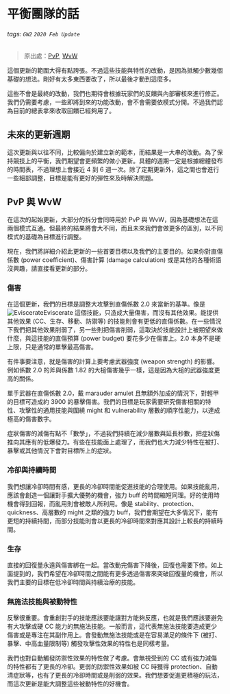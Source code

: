 # 平衡團隊的話

###### tags: `GW2` `2020 Feb Update`

> 原出處：[PvP](https://en-forum.guildwars2.com/discussion/96744), [WvW](https://en-forum.guildwars2.com/discussion/96750)

這個更新的範圍大得有點誇張。不過這些技能與特性的改動，是因為抵觸少數幾個基礎的想法。剛好有太多東西要改了，所以最後才動到這麼多。

這些不會是最終的改動，我們也期待會根據玩家們的反饋與內部審核來進行修正。我們仍需要考慮，一些即將到來的功能改動，會不會需要依模式分開。不過我們認為目前的總表拿來收取回饋已經夠用了。

## 未來的更新週期
這次更新與以往不同，比較偏向於建立新的範本，而結果是一大串的改動。為了保持競技上的平衡，我們期望會更頻繁的做小更新。具體的週期一定是根據總體發布的時間表，不過理想上會接近 4 到 6 週一次。除了定期更新外，這之間也會進行一些細部調整，目標是能有更好的彈性來及時解決問題。

## PvP 與 WvW
在這次的起始更新，大部分的拆分會同時用於 PvP 與 WvW，因為基礎想法在這兩個模式互通。但最終的結果將會大不同，而且未來我們會做更多的區別，以不同模式的基礎為目標進行調整。

現在，我們將詳細介紹此更新的一些首要目標以及我們的主要目的。如果你對直傷係數 (power coefficient)、傷害計算 (damage calculation) 或是其他的各種術語沒興趣，請直接看更新的部分。

### 傷害
在這個更新，我們的目標是調整大攻擊到直傷係數 2.0 來當新的基準。像是 ![Eviscerate](https://wiki.guildwars2.com/images/thumb/9/9f/Eviscerate.png/20px-Eviscerate.png)Eviscerate 這個技能，只造成大量傷害，而沒有其他效果。能提供其他效果 (CC、生存、移動、防禦等) 的技能則會有更低的直傷係數。在一些情況下我們把其他效果削弱了，另一些則把傷害削弱，這取決於技能設計上被期望來做什麼，與這技能的直傷預算 (power budget) 要花多少在傷害上。2.0 本身不是硬上限，只是通常的單擊最高傷害。

有件事要注意，就是傷害的計算上要考慮武器強度 (weapon strength) 的影響。例如係數 2.0 的斧與係數 1.82 的大槌傷害幾乎一樣，這是因為大槌的武器強度更高的關係。

單手武器在直傷係數 2.0，戴 marauder amulet 且無額外加成的情況下，對輕甲的目標可造成約 3900 的暴擊傷害。我們的目標是玩家需要研究傷害相關的特性、攻擊性的通用技能與圍繞 might 和 vulnerability 層數的順序性能力，以達成極高的傷害數字。

症狀傷害的減傷有點不「數學」，不過我們持續在減少層數與延長秒數，把症狀傷推向其應有的低爆發力。有些在技能面上處理了，而我們也大力減少特性在被打、暴擊或其他情況下會對目標所上的症狀。

### 冷卻與持續時間
我們想讓冷卻時間有感，更長的冷卻時間能促進技能的合理使用。如果技能亂用，應該會創造一個讓對手擴大優勢的機會，強力 buff 的時間縮短同理。好的使用時機會得到回報，而亂用則會被敵人所利用。像是 stability、protection、quickness、高層數的 might 之類的強力 buff，我們會期望在大多情況下，能有更短的持續持間，而部分技能則會以更長的冷卻時間來對應其設計上較長的持續時間。

### 生存
直接的回復量永遠與傷害綁在一起。當改動完傷害下降後，回復也需要下修。如上面提到的，我們希望在冷卻時間之間能有更多透過傷害來突破回復量的機會，所以我們主要的目標在低冷卻時間與持續治療的技能。

### 無施法技能與被動特性
反擊很重要。會重創對手的技能應該要能讓對方能夠反應，也就是我們應該要避免有大攻擊或硬 CC 能力的無施法技能。一般而言，這代表無施法技能要造成更少傷害或是專注在其副作用上。會發動無施法技能或是在容易滿足的條件下 (被打、暴擊、中高血量限制等) 觸發攻擊性效果的特性也是同樣考量。

我們也對自動觸發防禦性效果的特性做了考慮。會無視受到的 CC 或有強力減傷的特性都有了更長的冷卻。更弱的防禦性效果如被 CC 時獲得 protection、自動清症狀等，也有了更長的冷卻時間或是削弱的效果。我們想要促進更積極的玩法，而這次更新是能大調整這些被動特性的好機會。
